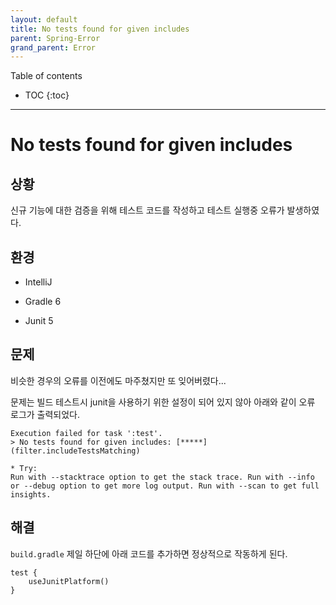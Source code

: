 ```yaml
---
layout: default
title: No tests found for given includes
parent: Spring-Error
grand_parent: Error
---
```


Table of contents


- TOC
{:toc}


---


# No tests found for given includes

## 상황

신규 기능에 대한 검증을 위해 테스트 코드를 작성하고 테스트 실행중 오류가 발생하였다.

## 환경

- IntelliJ 

- Gradle 6

- Junit 5

## 문제

비슷한 경우의 오류를 이전에도 마주쳤지만 또 잊어버렸다...

문제는 빌드 테스트시 junit을 사용하기 위한 설정이 되어 있지 않아 아래와 같이 오류 로그가 출력되었다.

```
Execution failed for task ':test'.
> No tests found for given includes: [*****](filter.includeTestsMatching)

* Try:
Run with --stacktrace option to get the stack trace. Run with --info or --debug option to get more log output. Run with --scan to get full insights.

```

## 해결

`build.gradle` 제일 하단에 아래 코드를 추가하면 정상적으로 작동하게 된다.

```
test {
    useJunitPlatform()
}
```


